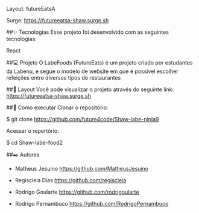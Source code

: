 Layout: futureEatsA

Surge: https://futureeatsa-shaw.surge.sh

##✨ Tecnologias
Esse projeto foi desenvolvido com as seguintes tecnologias:

React

##💻 Projeto
O LabeFoods (FutureEats) é um projeto criado por estudantes da Labenu, e segue o modelo de website em que é possível escolher refeições entre diversos tipos de restaurantes

##🔖 Layout
Você pode visualizar o projeto através do seguinte link: https://futureeatsa-shaw.surge.sh

##🚀 Como executar
Clonar o repositório:

$ git clone https://github.com/future4code/Shaw-labe-ninja9

Acessar o repertório:

$ cd Shaw-labe-food2

##✒️ Autores

- Matheus Jesuino https://github.com/MatheusJesuino

- Regiscleia Dias https://github.com/regiscleia

- Rodrigo Goularte https://github.com/rodrigoularte

- Rodrigo Pernambuco https://github.com/RodrigoPernambuco
